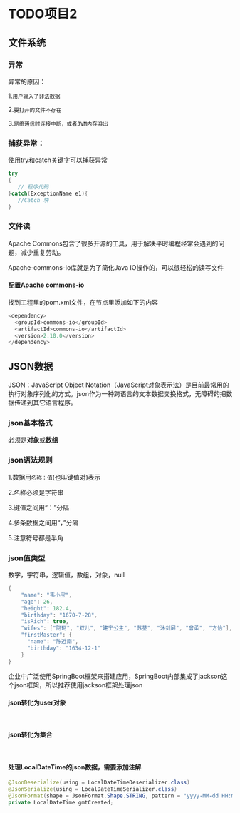 # TODO项目2

## 文件系统

### 异常

异常的原因：

1.`用户输入了非法数据`

2.`要打开的文件不存在`

3.`网络通信时连接中断，或者JVM内存溢出`

### 捕获异常：

使用try和catch关键字可以捕获异常

```java
try
{
   // 程序代码
}catch(ExceptionName e1){
   //Catch 块
}
```

### 文件读

Apache Commons包含了很多开源的工具，用于解决平时编程经常会遇到的问题，减少重复劳动。

Apache-commons-io库就是为了简化Java IO操作的，可以很轻松的读写文件

#### 配置Apache commons-io

找到工程里的pom.xml文件，在<dependencies>节点里添加如下的内容

```java
<dependency>
  <groupId>commons-io</groupId>
  <artifactId>commons-io</artifactId>
  <version>2.10.0</version>
</dependency>
```

## JSON数据

JSON：JavaScript Object Notation（JavaScript对象表示法）是目前最常用的执行对象序列化的方式。json作为一种跨语言的文本数据交换格式，无障碍的把数据传递到其它语言程序。

### json基本格式

必须是**对象**或**数组**

### json语法规则

1.数据用`名称：值`(也叫键值对)表示

2.名称必须是字符串

3.键值之间用“：”分隔

4.多条数据之间用“，”分隔

5.注意符号都是半角

### json值类型

数字，字符串，逻辑值，数组，对象，null

```java
{
    "name": "韦小宝",
    "age": 26,
    "height": 182.4,
    "birthday": "1670-7-28",
    "isRich": true,
    "wifes": ["阿珂", "双儿", "建宁公主", "苏荃", "沐剑屏", "曾柔", "方怡"],
    "firstMaster": {
      "name": "陈近南",
      "birthday": "1634-12-1"
    }
}
```

企业中广泛使用SpringBoot框架来搭建应用，SpringBoot内部集成了jackson这个json框架，所以推荐使用jackson框架处理json

#### json转化为user对象

```


```

#### json转化为集合

```


```

#### 处理LocalDateTime的json数据，需要添加注解

```java
@JsonDeserialize(using = LocalDateTimeDeserializer.class)
@JsonSerialize(using = LocalDateTimeSerializer.class)
@JsonFormat(shape = JsonFormat.Shape.STRING, pattern = "yyyy-MM-dd HH:mm:ss")
private LocalDateTime gmtCreated;
```

